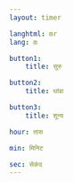```yaml
---
layout: timer

langhtml: mr
lang: m

button1:
    title: सुरु

button2:
    title: थांबा

button3:
    title: शून्य

hour: तास

min: मिनिट

sec: सेकंद
---
```


